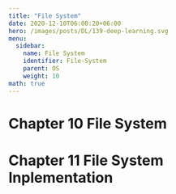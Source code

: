 ```yaml
---
title: "File System"
date: 2020-12-10T06:00:20+06:00
hero: /images/posts/DL/139-deep-learning.svg
menu:
  sidebar:
    name: File System
    identifier: File-System
    parent: OS
    weight: 10
math: true
---
```

# Chapter 10 File System

# Chapter 11 File System Inplementation

